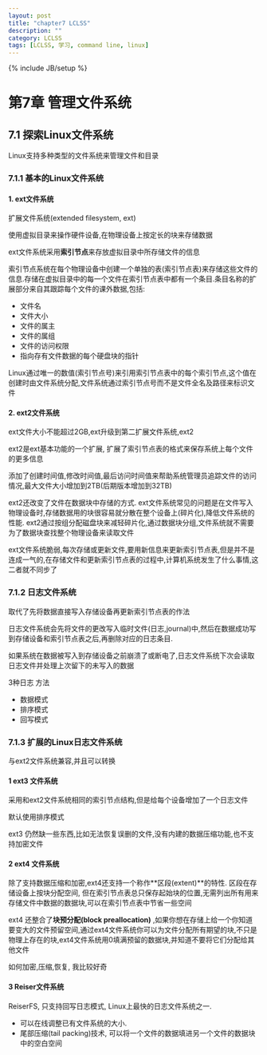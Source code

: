 ```yaml
---
layout: post
title: "chapter7 LCLSS"
description: ""
category: LCLSS
tags: [LCLSS, 学习, command line, linux]
---
```

{% include JB/setup %}

# 第7章 管理文件系统

## 7.1 探索Linux文件系统

Linux支持多种类型的文件系统来管理文件和目录

### 7.1.1 基本的Linux文件系统

#### 1. ext文件系统

扩展文件系统(extended filesystem, ext)

使用虚拟目录来操作硬件设备,在物理设备上按定长的块来存储数据

ext文件系统采用**索引节点**来存放虚拟目录中所存储文件的信息

索引节点系统在每个物理设备中创建一个单独的表(索引节点表)来存储这些文件的信息.存储在虚拟目录中的每一个文件在索引节点表中都有一个条目.条目名称的扩展部分来自其跟踪每个文件的课外数据,包括:

* 文件名
* 文件大小
* 文件的属主
* 文件的属组
* 文件的访问权限
* 指向存有文件数据的每个硬盘块的指针

Linux通过唯一的数值(索引节点号)来引用索引节点表中的每个索引节点,这个值在创建时由文件系统分配,文件系统通过索引节点号而不是文件全名及路径来标识文件

#### 2. ext2文件系统

ext文件大小不能超过2GB,ext升级到第二扩展文件系统,ext2

ext2是ext基本功能的一个扩展, 扩展了索引节点表的格式来保存系统上每个文件的更多信息

添加了创建时间值,修改时间值,最后访问时间值来帮助系统管理员追踪文件的访问情况,最大文件大小增加到2TB(后期版本增加到32TB)

ext2还改变了文件在数据块中存储的方式. ext文件系统常见的问题是在文件写入物理设备时,存储数据用的块很容易就分散在整个设备上(碎片化),降低文件系统的性能. ext2通过按组分配磁盘块来减轻碎片化,通过数据块分组,文件系统就不需要为了数据块查找整个物理设备来读取文件


ext文件系统脆弱,每次存储或更新文件,要用新信息来更新索引节点表,但是并不是连成一气的,在存储文件和更新索引节点表的过程中,计算机系统发生了什么事情,这二者就不同步了

### 7.1.2 日志文件系统

取代了先将数据直接写入存储设备再更新索引节点表的作法

日志文件系统会先将文件的更改写入临时文件(日志,journal)中,然后在数据成功写到存储设备和索引节点表之后,再删除对应的日志条目.

如果系统在数据被写入到存储设备之前崩溃了或断电了,日志文件系统下次会读取日志文件并处理上次留下的未写入的数据

3种日志 方法

* 数据模式
* 排序模式
* 回写模式

### 7.1.3 扩展的Linux日志文件系统

与ext2文件系统兼容,并且可以转换

#### 1 ext3 文件系统

采用和ext2文件系统相同的索引节点结构,但是给每个设备增加了一个日志文件


默认使用排序模式

ext3 仍然缺一些东西,比如无法恢复误删的文件,没有内建的数据压缩功能,也不支持加密文件

#### 2 ext4 文件系统

除了支持数据压缩和加密,ext4还支持一个称作**区段(extent)**的特性. 区段在存储设备上按块分配空间, 但在索引节点表总只保存起始块的位置,无需列出所有用来存储文件中数据的数据块,可以在索引节点表中节省一些空间

ext4 还整合了**块预分配(block preallocation)** ,如果你想在存储上给一个你知道要变大的文件预留空间,通过ext4文件系统你可以为文件分配所有期望的块,不只是物理上存在的块,ext4文件系统用0填满预留的数据块,并知道不要将它们分配给其他文件

如何加密,压缩,恢复, 我比较好奇


#### 3 Reiser文件系统

ReiserFS, 只支持回写日志模式, Linux上最快的日志文件系统之一.

* 可以在线调整已有文件系统的大小.
* 尾部压缩(tail packing)技术, 可以将一个文件的数据填进另一个文件的数据块中的空白空间

